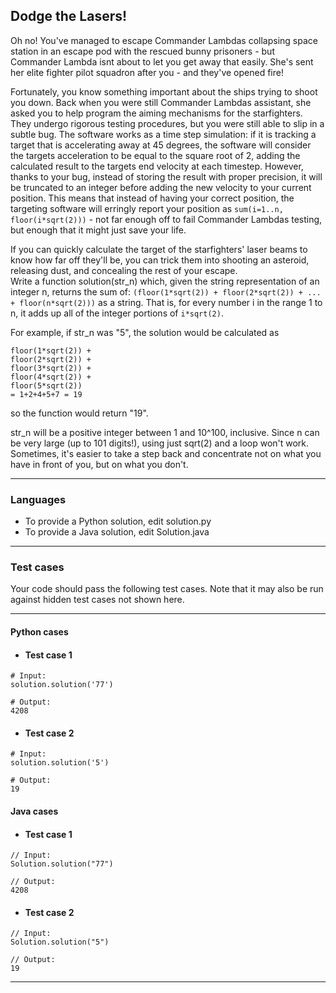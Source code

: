## Dodge the Lasers!

Oh no! You've managed to escape Commander Lambdas collapsing space station 
in an escape pod with the rescued bunny prisoners - but Commander Lambda isnt 
about to let you get away that easily. She's sent her elite fighter pilot 
squadron after you - and they've opened fire!

Fortunately, you know something important about the ships trying to 
shoot you down. Back when you were still Commander Lambdas assistant, 
she asked you to help program the aiming mechanisms for the starfighters. 
They undergo rigorous testing procedures, but you were still able to slip in 
a subtle bug. The software works as a time step simulation: if it is tracking 
a target that is accelerating away at 45 degrees, the software will consider 
the targets acceleration to be equal to the square root of 2, adding the 
calculated result to the targets end velocity at each timestep. However, 
thanks to your bug, instead of storing the result with proper precision, 
it will be truncated to an integer before adding the new velocity to your 
current position.  This means that instead of having your correct position, 
the targeting software will erringly report your position 
as `sum(i=1..n, floor(i*sqrt(2)))` - not far enough off to fail 
Commander Lambdas testing, but enough that it might just save your life.

If you can quickly calculate the target of the starfighters' laser 
beams to know how far off they'll be, you can trick them into shooting 
an asteroid, releasing dust, and concealing the rest of your escape.  
Write a function solution(str_n) which, given the string representation 
of an integer n, returns the sum of: `(floor(1*sqrt(2)) + floor(2*sqrt(2)) + ... + floor(n*sqrt(2)))` 
as a string. That is, for every number i in the range 1 to n, it adds up all 
of the integer portions of `i*sqrt(2)`.

For example, if str_n was "5", the solution would be calculated as
```
floor(1*sqrt(2)) +
floor(2*sqrt(2)) +
floor(3*sqrt(2)) +
floor(4*sqrt(2)) +
floor(5*sqrt(2))
= 1+2+4+5+7 = 19
```
so the function would return "19".

str_n will be a positive integer between 1 and 10^100, inclusive. 
Since n can be very large (up to 101 digits!), using just sqrt(2) and a 
loop won't work. Sometimes, it's easier to take a step back and concentrate 
not on what you have in front of you, but on what you don't.

----

### Languages

* To provide a Python solution, edit solution.py
* To provide a Java solution, edit Solution.java

----

### Test cases

Your code should pass the following test cases.
Note that it may also be run against hidden test cases not shown here.

----

#### Python cases

* #### Test case 1
```
# Input:
solution.solution('77')
```
```
# Output:
4208
```

* #### Test case 2
```
# Input:
solution.solution('5')
```
```
# Output:
19
```

#### Java cases

* #### Test case 1
```
// Input:
Solution.solution("77")
```
```
// Output:
4208
```

* #### Test case 2
```
// Input:
Solution.solution("5")
```
```
// Output:
19
```

---
